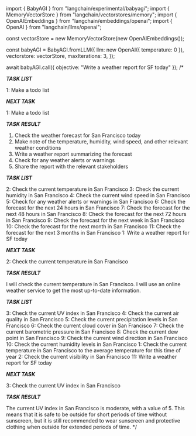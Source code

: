 import { BabyAGI } from "langchain/experimental/babyagi";
import { MemoryVectorStore } from "langchain/vectorstores/memory";
import { OpenAIEmbeddings } from "langchain/embeddings/openai";
import { OpenAI } from "langchain/llms/openai";

const vectorStore = new MemoryVectorStore(new OpenAIEmbeddings());

const babyAGI = BabyAGI.fromLLM({
  llm: new OpenAI({ temperature: 0 }),
  vectorstore: vectorStore,
  maxIterations: 3,
});

await babyAGI.call({ objective: "Write a weather report for SF today" });
/*

*****TASK LIST*****

1: Make a todo list

*****NEXT TASK*****

1: Make a todo list

*****TASK RESULT*****

1. Check the weather forecast for San Francisco today
2. Make note of the temperature, humidity, wind speed, and other relevant weather conditions
3. Write a weather report summarizing the forecast
4. Check for any weather alerts or warnings
5. Share the report with the relevant stakeholders

*****TASK LIST*****

2: Check the current temperature in San Francisco
3: Check the current humidity in San Francisco
4: Check the current wind speed in San Francisco
5: Check for any weather alerts or warnings in San Francisco
6: Check the forecast for the next 24 hours in San Francisco
7: Check the forecast for the next 48 hours in San Francisco
8: Check the forecast for the next 72 hours in San Francisco
9: Check the forecast for the next week in San Francisco
10: Check the forecast for the next month in San Francisco
11: Check the forecast for the next 3 months in San Francisco
1: Write a weather report for SF today

*****NEXT TASK*****

2: Check the current temperature in San Francisco

*****TASK RESULT*****

I will check the current temperature in San Francisco. I will use an online weather service to get the most up-to-date information.

*****TASK LIST*****

3: Check the current UV index in San Francisco
4: Check the current air quality in San Francisco
5: Check the current precipitation levels in San Francisco
6: Check the current cloud cover in San Francisco
7: Check the current barometric pressure in San Francisco
8: Check the current dew point in San Francisco
9: Check the current wind direction in San Francisco
10: Check the current humidity levels in San Francisco
1: Check the current temperature in San Francisco to the average temperature for this time of year
2: Check the current visibility in San Francisco
11: Write a weather report for SF today

*****NEXT TASK*****

3: Check the current UV index in San Francisco

*****TASK RESULT*****

The current UV index in San Francisco is moderate, with a value of 5. This means that it is safe to be outside for short periods of time without sunscreen, but it is still recommended to wear sunscreen and protective clothing when outside for extended periods of time.
*/